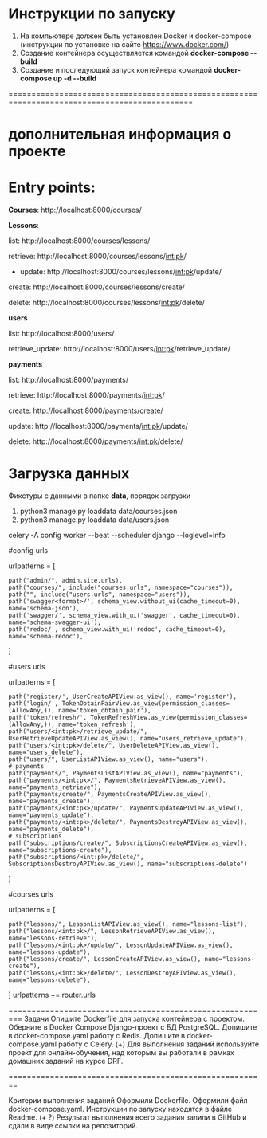 # Инструкции по запуску

1. На компьютере должен быть установлен Docker и docker-compose 
(инструкции по установке на сайте https://www.docker.com/)
2. Создание контейнера осуществляется командой **docker-compose --build**
3. Создание и последующий запуск контейнера командой **docker-compose up -d --build**

==============================================================================================
# дополнительная информация о проекте


# Entry points:

**Courses**:
http://localhost:8000/courses/

**Lessons**:

list: http://localhost:8000/courses/lessons/

retrieve: http://localhost:8000/courses/lessons/<int:pk>/

* update: http://localhost:8000/courses/lessons/<int:pk>/update/

create: http://localhost:8000/courses/lessons/create/

delete: http://localhost:8000/courses/lessons/<int:pk>/delete/

**users**

list: http://localhost:8000/users/

retrieve_update: http://localhost:8000/users/<int:pk>/retrieve_update/

**payments**

list: http://localhost:8000/payments/

retrieve: http://localhost:8000/payments/<int:pk>/

create: http://localhost:8000/payments/create/

update: http://localhost:8000/payments/<int:pk>/update/

delete: http://localhost:8000/payments/<int:pk>/delete/

# Загрузка данных

Фикстуры с данными в папке **data**, порядок загрузки

1) python3 manage.py loaddata data/courses.json
2) python3 manage.py loaddata data/users.json

celery -A config worker --beat --scheduler django --loglevel=info

#config urls

urlpatterns = [

    path("admin/", admin.site.urls),
    path("courses/", include("courses.urls", namespace="courses")),
    path("", include("users.urls", namespace="users")),
    path('swagger<format>/', schema_view.without_ui(cache_timeout=0), name='schema-json'),
    path('swagger/', schema_view.with_ui('swagger', cache_timeout=0), name='schema-swagger-ui'),
    path('redoc/', schema_view.with_ui('redoc', cache_timeout=0), name='schema-redoc'),

]

#users urls

urlpatterns = [

    path('register/', UserCreateAPIView.as_view(), name='register'),
    path('login/', TokenObtainPairView.as_view(permission_classes=(AllowAny,)), name='token_obtain_pair'),
    path('token/refresh/', TokenRefreshView.as_view(permission_classes=(AllowAny,)), name='token_refresh'),
    path("users/<int:pk>/retrieve_update/", UserRetrieveUpdateAPIView.as_view(), name="users_retrieve_update"),
    path("users/<int:pk>/delete/", UserDeleteAPIView.as_view(), name="users_delete"),
    path("users/", UserListAPIView.as_view(), name="users"),
    # payments
    path("payments/", PaymentsListAPIView.as_view(), name="payments"),
    path("payments/<int:pk>/", PaymentsRetrieveAPIView.as_view(), name="payments_retrieve"),
    path("payments/create/", PaymentsCreateAPIView.as_view(), name="payments_create"),
    path("payments/<int:pk>/update/", PaymentsUpdateAPIView.as_view(), name="payments_update"),
    path("payments/<int:pk>/delete/", PaymentsDestroyAPIView.as_view(), name="payments_delete"),
    # subscriptions
    path("subscriptions/create/", SubscriptionsCreateAPIView.as_view(), name="subscriptions-create"),
    path("subscriptions/<int:pk>/delete/", SubscriptionsDestroyAPIView.as_view(), name="subscriptions-delete")

]

#courses urls

urlpatterns = [

    path("lessons/", LessonListAPIView.as_view(), name="lessons-list"),
    path("lessons/<int:pk>/", LessonRetrieveAPIView.as_view(), name="lessons-retrieve"),
    path("lessons/<int:pk>/update/", LessonUpdateAPIView.as_view(), name="lessons-update"),
    path("lessons/create/", LessonCreateAPIView.as_view(), name="lessons-create"),
    path("lessons/<int:pk>/delete/", LessonDestroyAPIView.as_view(), name="lessons-delete"),

]
urlpatterns += router.urls

=========================================================
Задачи
Опишите Dockerfile для запуска контейнера с проектом.
 Оберните в Docker Compose Django-проект с БД PostgreSQL.
 Допишите в docker-compose.yaml работу с Redis.
 Допишите в docker-compose.yaml работу с Celery.
(+) Для выполнения заданий используйте проект для онлайн-обучения, над которым вы работали в рамках домашних заданий на курсе DRF.

========================================================

Критерии выполнения заданий
Оформили Dockerfile.
 Оформили файл docker-compose.yaml.
 Инструкции по запуску находятся в файле Readme. (+ ?)
 Результат выполнения всего задания залили в GitHub и сдали в виде ссылки на репозиторий.